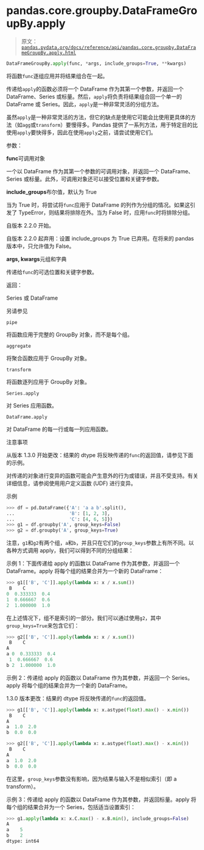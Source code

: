 # pandas.core.groupby.DataFrameGroupBy.apply

> 原文：[`pandas.pydata.org/docs/reference/api/pandas.core.groupby.DataFrameGroupBy.apply.html`](https://pandas.pydata.org/docs/reference/api/pandas.core.groupby.DataFrameGroupBy.apply.html)

```py
DataFrameGroupBy.apply(func, *args, include_groups=True, **kwargs)
```

将函数`func`逐组应用并将结果组合在一起。

传递给`apply`的函数必须将一个 DataFrame 作为其第一个参数，并返回一个 DataFrame、Series 或标量。然后，`apply`将负责将结果组合回一个单一的 DataFrame 或 Series。因此，`apply`是一种非常灵活的分组方法。

虽然`apply`是一种非常灵活的方法，但它的缺点是使用它可能会比使用更具体的方法（如`agg`或`transform`）要慢得多。Pandas 提供了一系列方法，用于特定目的比使用`apply`要快得多，因此在使用`apply`之前，请尝试使用它们。

参数：

**func**可调用对象

一个以 DataFrame 作为其第一个参数的可调用对象，并返回一个 DataFrame、Series 或标量。此外，可调用对象还可以接受位置和关键字参数。

**include_groups**布尔值，默认为 True

当为 True 时，将尝试将`func`应用于 DataFrame 的列作为分组的情况。如果这引发了 TypeError，则结果将排除在外。当为 False 时，应用`func`时将排除分组。

自版本 2.2.0 开始。

自版本 2.2.0 起弃用：设置 include_groups 为 True 已弃用。在将来的 pandas 版本中，只允许值为 False。

**args, kwargs**元组和字典

传递给`func`的可选位置和关键字参数。

返回：

Series 或 DataFrame

另请参见

`pipe`

将函数应用于完整的 GroupBy 对象，而不是每个组。

`aggregate`

将聚合函数应用于 GroupBy 对象。

`transform`

将函数逐列应用于 GroupBy 对象。

`Series.apply`

对 Series 应用函数。

`DataFrame.apply`

对 DataFrame 的每一行或每一列应用函数。

注意事项

从版本 1.3.0 开始更改：结果的 dtype 将反映传递的`func`的返回值，请参见下面的示例。

对传递的对象进行变异的函数可能会产生意外的行为或错误，并且不受支持。有关详细信息，请参阅使用用户定义函数 (UDF) 进行变异。

示例

```py
>>> df = pd.DataFrame({'A': 'a a b'.split(),
...                    'B': [1, 2, 3],
...                    'C': [4, 6, 5]})
>>> g1 = df.groupby('A', group_keys=False)
>>> g2 = df.groupby('A', group_keys=True) 
```

注意，`g1`和`g2`有两个组，`a`和`b`，并且只在它们的`group_keys`参数上有所不同。以各种方式调用 apply，我们可以得到不同的分组结果：

示例 1：下面传递给 apply 的函数以 DataFrame 作为其参数，并返回一个 DataFrame。apply 将每个组的结果合并为一个新的 DataFrame：

```py
>>> g1[['B', 'C']].apply(lambda x: x / x.sum())
 B    C
0  0.333333  0.4
1  0.666667  0.6
2  1.000000  1.0 
```

在上述情况下，组不是索引的一部分。我们可以通过使用`g2`，其中`group_keys=True`来包含它们：

```py
>>> g2[['B', 'C']].apply(lambda x: x / x.sum())
 B    C
A
a 0  0.333333  0.4
 1  0.666667  0.6
b 2  1.000000  1.0 
```

示例 2：传递给 apply 的函数以 DataFrame 作为其参数，并返回一个 Series。apply 将每个组的结果合并为一个新的 DataFrame。

1.3.0 版本更改：结果的 dtype 将反映传递的`func`的返回值。

```py
>>> g1[['B', 'C']].apply(lambda x: x.astype(float).max() - x.min())
 B    C
A
a  1.0  2.0
b  0.0  0.0 
```

```py
>>> g2[['B', 'C']].apply(lambda x: x.astype(float).max() - x.min())
 B    C
A
a  1.0  2.0
b  0.0  0.0 
```

在这里，`group_keys`参数没有影响，因为结果与输入不是相似索引（即 a transform）。

示例 3：传递给 apply 的函数以 DataFrame 作为其参数，并返回标量。apply 将每个组的结果合并为一个 Series，包括适当设置索引：

```py
>>> g1.apply(lambda x: x.C.max() - x.B.min(), include_groups=False)
A
a    5
b    2
dtype: int64 
```
